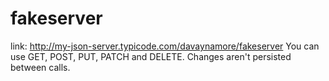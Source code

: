 # fakeserver
link: <http://my-json-server.typicode.com/davaynamore/fakeserver>
You can use GET, POST, PUT, PATCH and DELETE. Changes aren't persisted between calls.
